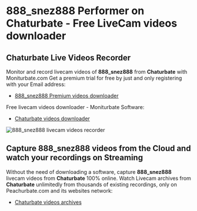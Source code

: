 # 888_snez888 Performer on Chaturbate - Free LiveCam videos downloader

## Chaturbate Live Videos Recorder

Monitor and record livecam videos of **888_snez888** from **Chaturbate** with Moniturbate.com
Get a premium trial for free by just and only registering with your Email address:
* [888_snez888 Premium videos downloader](https://moniturbate.com/request-demo-licence-key.html)

Free livecam videos downloader - Moniturbate Software:
* [Chaturbate videos downloader](https://moniturbate.com/moniturbate-download-software.html)

![888_snez888 livecam videos recorder](https://peachurnet.com/templates/moniturbate-software.png)


## Capture 888_snez888 videos from the Cloud and watch your recordings on Streaming

Without the need of downloading a software, capture **888_snez888** livecam videos from **Chaturbate** 100% online.
Watch Livecam archives from **Chaturbate** unlimitedly from thousands of existing recordings, only on Peachurbate.com and its websites network:
* [Chaturbate videos archives](https://peachurnet.com/)